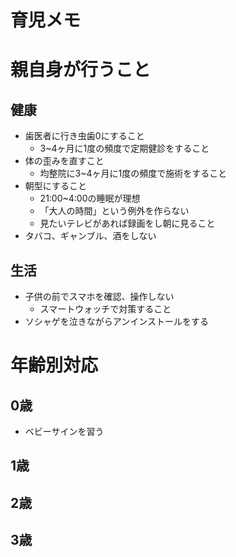 # 育児メモ

# 親自身が行うこと
## 健康
* 歯医者に行き虫歯0にすること
  * 3~4ヶ月に1度の頻度で定期健診をすること
* 体の歪みを直すこと
  * 均整院に3~4ヶ月に1度の頻度で施術をすること
* 朝型にすること
  * 21:00~4:00の睡眠が理想
  * 「大人の時間」という例外を作らない
  * 見たいテレビがあれば録画をし朝に見ること
* タバコ、ギャンブル、酒をしない

## 生活
* 子供の前でスマホを確認、操作しない
  * スマートウォッチで対策すること
* ソシャゲを泣きながらアンインストールをする

# 年齢別対応

## 0歳
* ベビーサインを習う

## 1歳

## 2歳

## 3歳
